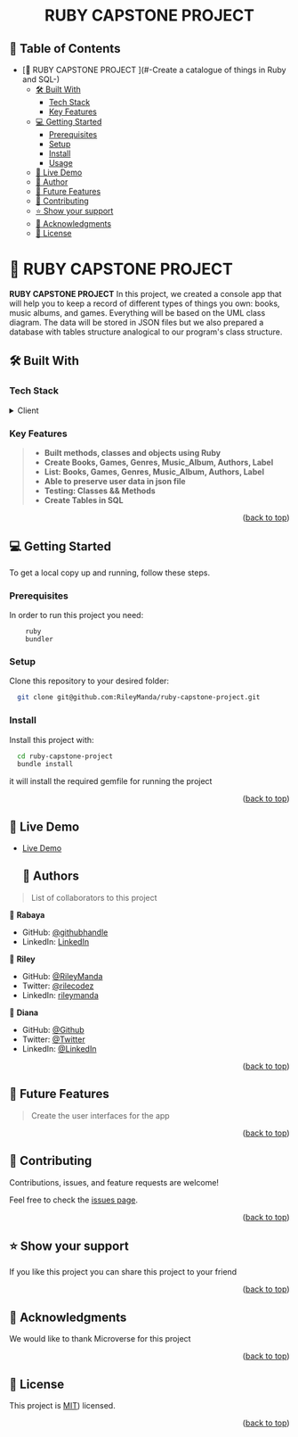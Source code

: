 <a name="readme-top"></a>

<div align="center">

  <h1><b>RUBY CAPSTONE PROJECT</b></h1>

</div>

<!-- TABLE OF CONTENTS -->

## 📗 Table of Contents

- [📖 RUBY CAPSTONE PROJECT ](#-Create a catalogue of things in Ruby and SQL-)
  - [🛠 Built With ](#-built-with-)
    - [Tech Stack ](#tech-stack-)
    - [Key Features ](#key-features-)
  - [💻 Getting Started ](#-getting-started-)
    - [Prerequisites](#prerequisites)
    - [Setup](#setup)
    - [Install](#install)
    - [Usage](#usage)
  - [🚀 Live Demo](#live-demo)
  - [👥 Author ](#-author-)
  - [🔭 Future Features ](#-future-features-)
  - [🤝 Contributing ](#-contributing-)
  - [⭐️ Show your support ](#️-show-your-support-)
  - [🙏 Acknowledgments ](#-acknowledgments-)
  - [📝 License ](#-license-)

<!-- PROJECT DESCRIPTION -->

# 📖 RUBY CAPSTONE PROJECT <a name="about-project"></a>

**RUBY CAPSTONE PROJECT**
In this project, we created a console app that will help you to keep a record of different types of things you own: books, music albums, and games. Everything will be based on the UML class diagram. The data will be stored in JSON files but we also prepared a database with tables structure analogical to our program's class structure.

## 🛠 Built With <a name="built-with"></a>

### Tech Stack <a name="tech-stack"></a>

<details>
  <summary>Client</summary>
    <li><a href="https://www.ruby-lang.org/en/">Ruby</a></li>
</details>

<!-- Features -->

### Key Features <a name="key-features"></a>

> - **Built methods, classes and objects using Ruby**
> - **Create Books, Games, Genres, Music_Album, Authors, Label**
> - **List: Books, Games, Genres, Music_Album, Authors, Label**
> - **Able to preserve user data in json file**
> - **Testing: Classes && Methods**
> - **Create Tables in SQL**

<p align="right">(<a href="#readme-top">back to top</a>)</p>

<!-- GETTING STARTED -->

## 💻 Getting Started <a name="getting-started"></a>

To get a local copy up and running, follow these steps.

### Prerequisites

In order to run this project you need:

```
    ruby
    bundler
```

### Setup

Clone this repository to your desired folder:

```bash
  git clone git@github.com:RileyManda/ruby-capstone-project.git
```

### Install

Install this project with:

```bash
  cd ruby-capstone-project
  bundle install
```

it will install the required gemfile for running the project

<p align="right">(<a href="#readme-top">back to top</a>)</p>

 ## 🚀 Live Demo <a name="live-demo"></a>

- [Live Demo](https://clipchamp.com/watch/EAwEXVLoGwG)
   ## 👥 Authors <a name="authors"></a>

> List of collaborators to this project

👤 **Rabaya**

- GitHub: [@githubhandle](https://github.com/rabayarabu)
- LinkedIn: [LinkedIn](https://www.linkedin.com/in/rabaya-rabu-142721169/)

👤 **Riley**

- GitHub: [@RileyManda](https://github.com/RileyManda)
- Twitter: [@rilecodez](https://twitter.com/rileycodez)
- LinkedIn: [rileymanda](https://www.linkedin.com/in/rileymanda/)

👤 **Diana**

- GitHub: [@Github](https://github.com/DianaBeki)
- Twitter: [@Twitter](https://twitter.com/home)
- LinkedIn: [@LinkedIn](https://www.linkedin.com/in/diana-beki/)

<p align="right">(<a href="#readme-top">back to top</a>)</p>

<!-- FUTURE FEATURES -->

## 🔭 Future Features <a name="future-features"></a>
> Create the user interfaces for the app

<p align="right">(<a href="#readme-top">back to top</a>)</p>

<!-- CONTRIBUTING -->

## 🤝 Contributing <a name="contributing"></a>

Contributions, issues, and feature requests are welcome!

Feel free to check the [issues page](https://github.com/RileyManda/ruby-capstone-project/issues).

<p align="right">(<a href="#readme-top">back to top</a>)</p>

<!-- SUPPORT -->

## ⭐️ Show your support <a name="support"></a>

If you like this project you can share this project to your friend

<p align="right">(<a href="#readme-top">back to top</a>)</p>

<!-- ACKNOWLEDGEMENTS -->

## 🙏 Acknowledgments <a name="acknowledgements"></a>

We would like to thank Microverse for this project

<p align="right">(<a href="#readme-top">back to top</a>)</p>

<!-- LICENSE -->

## 📝 License <a name="license"></a>

This project is [MIT]()) licensed.

<p align="right">(<a href="#readme-top">back to top</a>)</p>